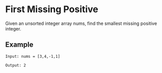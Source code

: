 # First Missing Positive

Given an unsorted integer array nums, find the smallest missing positive integer.

## Example
```
Input: nums = [3,4,-1,1]

Output: 2


```
